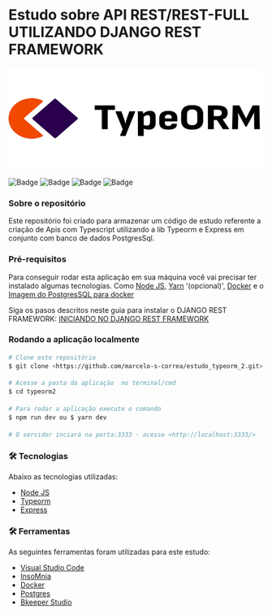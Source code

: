 # Estudo sobre API REST/REST-FULL UTILIZANDO DJANGO REST FRAMEWORK

<img src = "https://github.com/typeorm/typeorm/raw/master/resources/logo_big.png" width = "500px" height = "200px" alt = "Typeorm"/>

![Badge](https://img.shields.io/badge/TypeScript-007ACC?style=for-the-badge&logo=typescript&logoColor=white)
![Badge](https://img.shields.io/badge/Express.js-404D59?style=for-the-badge)
![Badge](https://img.shields.io/badge/Docker-2CA5E0?style=for-the-badge&logo=docker&logoColor=white)
![Badge](https://img.shields.io/badge/PostgreSQL-316192?style=for-the-badge&logo=postgresql&logoColor=white)



### Sobre o repositório

Este repositório foi criado para armazenar um código de estudo referente a criação de Apis com Typescript utilizando a lib Typeorm e Express
em conjunto com banco de dados PostgresSql.

### Pré-requisitos

Para conseguir rodar esta aplicação em sua máquina você vai precisar ter instalado algumas tecnologias.
Como [Node JS](https://www.python.org/downloads/), [Yarn]() '(opcional)', [Docker](https://www.djangoproject.com/start/) e o [Imagem do PostgresSQL para docker](https://www.django-rest-framework.org/)

Siga os pasos descritos neste guia para instalar o DJANGO REST FRAMEWORK:
[INICIANDO NO DJANGO REST FRAMEWORK](https://www.django-rest-framework.org/#quickstart)

### Rodando a aplicação localmente

```bash
# Clone este repositório
$ git clone <https://github.com/marcelo-s-correa/estudo_typeorm_2.git>

# Acesse a pasta da aplicação  no terminal/cmd
$ cd typeorm2

# Para rodar a aplicação execute o comando
$ npm run dev ou $ yarn dev

# O servidor inciará na porta:3333 - acesse <http://localhost:3333/>
```

### 🛠 Tecnologias

Abaixo as tecnologias utilizadas:

- [Node JS](https://nodejs.org/pt-br/)
- [Typeorm](https://typeorm.io/)
- [Express](https://www.django-rest-framework.org/)

### 🛠 Ferramentas

As seguintes ferramentas foram utilizadas para este estudo:

- [Visual Studio Code](https://code.visualstudio.com/)
- [InsoMnia](https://insomnia.rest/download/)
- [Docker](https://www.beekeeperstudio.io/)
- [Postgres](https://www.postgresql.org/)
- [Bkeeper Studio](https://www.beekeeperstudio.io/)

